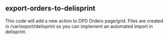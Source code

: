 export-orders-to-delisprint
---------------------------

This code will add a new action to DPD Orders page/grid.
Files are created in <magentoroot>/var/export/delisprint so you can implement an automated import in delisprint.
